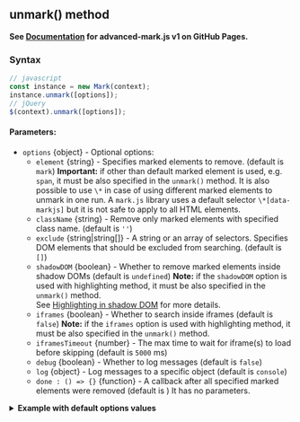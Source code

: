 
## unmark() method

**See [Documentation](https://angezid.github.io/advanced-mark.js/doc-v1) for advanced-mark.js v1 on GitHub Pages.**


### Syntax
``` js
// javascript
const instance = new Mark(context);
instance.unmark([options]);
// jQuery
$(context).unmark([options]);
```
#### Parameters:
* `options` {object} - Optional options:
  * `element` {string} - Specifies marked elements to remove. (default is `mark`)
    **Important:** if other than default marked element is used, e.g. `span`, it must be also specified in the `unmark()` method. It is also possible to use `\*` in case of using different marked elements to unmark in one run. A `mark.js` library uses a default selector `\*[data-markjs]` but it is not safe to apply to all HTML elements.
  * `className` {string} - Remove only marked elements with specified class name. (default is `''`)
  * `exclude` {string|string[]} - A string or an array of selectors. Specifies DOM elements that should be excluded from searching. (default is `[]`)
  * `shadowDOM` {boolean} - Whether to remove marked elements inside shadow DOMs (default is `undefined`)
    **Note:** if the `shadowDOM` option is used with highlighting method, it must be also specified in the `unmark()` method.  
    See [Highlighting in shadow DOM](shadow-dom.md) for more details.
  * `iframes` {boolean} - Whether to search inside iframes (default is `false`)
    **Note:** if the `iframes` option is used with highlighting method, it must be also specified in the `unmark()` method.
  * `iframesTimeout` {number} - The max time to wait for iframe(s) to load before skipping (default is `5000` ms)
  * `debug` {boolean} - Whether to log messages (default is `false`)
  * `log` {object} - Log messages to a specific object (default is `console`)
  * `done : () => {}` {function} - A callback after all specified marked elements were removed (default is )
    It has no parameters.
  
<details class="internal-code">
<summary><b>Example with default options values</b></summary>

<pre><code class="language-js">const options = {
    element : 'mark',
    className : '',
    shadowDOM : false,
    iframes : false,
    iframesTimeout : 5000,
    done : () => {},
    debug : false,
    log : window.console
};
</code></pre>

JavaScript:

<pre><code class='lang-javascript'>
var instance = new Mark(document.querySelector('selector'));
instance.unmark(options);
</code></pre>

jQuery:

<pre><code class='lang-javascript'>$('selector').unmark(options);</code></pre>
</details>
